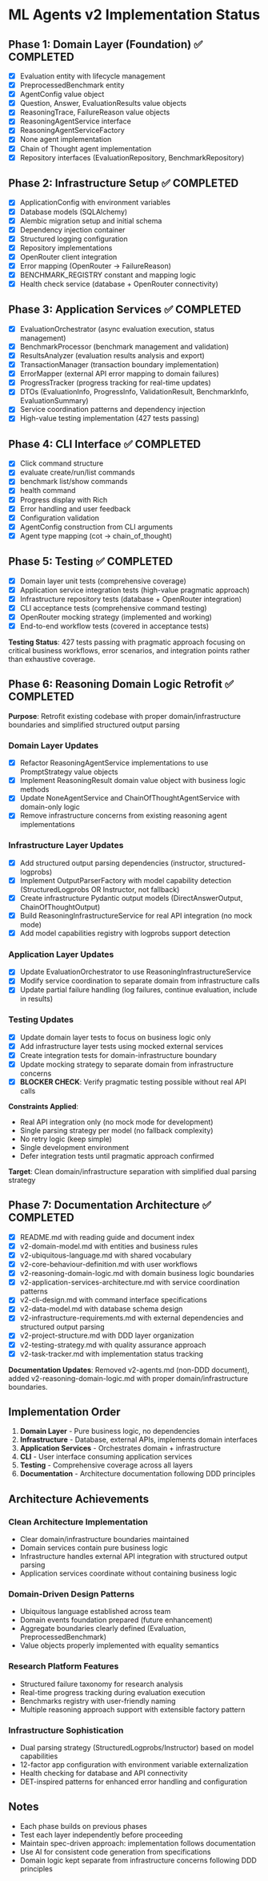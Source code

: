 # ML Agents v2 Implementation Status

## Phase 1: Domain Layer (Foundation) ✅ COMPLETED

- [x] Evaluation entity with lifecycle management
- [x] PreprocessedBenchmark entity
- [x] AgentConfig value object
- [x] Question, Answer, EvaluationResults value objects
- [x] ReasoningTrace, FailureReason value objects
- [x] ReasoningAgentService interface
- [x] ReasoningAgentServiceFactory
- [x] None agent implementation
- [x] Chain of Thought agent implementation
- [x] Repository interfaces (EvaluationRepository, BenchmarkRepository)

## Phase 2: Infrastructure Setup ✅ COMPLETED

- [x] ApplicationConfig with environment variables
- [x] Database models (SQLAlchemy)
- [x] Alembic migration setup and initial schema
- [x] Dependency injection container
- [x] Structured logging configuration
- [x] Repository implementations
- [x] OpenRouter client integration
- [x] Error mapping (OpenRouter → FailureReason)
- [x] BENCHMARK_REGISTRY constant and mapping logic
- [x] Health check service (database + OpenRouter connectivity)

## Phase 3: Application Services ✅ COMPLETED

- [x] EvaluationOrchestrator (async evaluation execution, status management)
- [x] BenchmarkProcessor (benchmark management and validation)
- [x] ResultsAnalyzer (evaluation results analysis and export)
- [x] TransactionManager (transaction boundary implementation)
- [x] ErrorMapper (external API error mapping to domain failures)
- [x] ProgressTracker (progress tracking for real-time updates)
- [x] DTOs (EvaluationInfo, ProgressInfo, ValidationResult, BenchmarkInfo, EvaluationSummary)
- [x] Service coordination patterns and dependency injection
- [x] High-value testing implementation (427 tests passing)

## Phase 4: CLI Interface ✅ COMPLETED

- [x] Click command structure
- [x] evaluate create/run/list commands
- [x] benchmark list/show commands
- [x] health command
- [x] Progress display with Rich
- [x] Error handling and user feedback
- [x] Configuration validation
- [x] AgentConfig construction from CLI arguments
- [x] Agent type mapping (cot → chain_of_thought)

## Phase 5: Testing ✅ COMPLETED

- [x] Domain layer unit tests (comprehensive coverage)
- [x] Application service integration tests (high-value pragmatic approach)
- [x] Infrastructure repository tests (database + OpenRouter integration)
- [x] CLI acceptance tests (comprehensive command testing)
- [x] OpenRouter mocking strategy (implemented and working)
- [x] End-to-end workflow tests (covered in acceptance tests)

**Testing Status**: 427 tests passing with pragmatic approach focusing on critical business workflows, error scenarios, and integration points rather than exhaustive coverage.

## Phase 6: Reasoning Domain Logic Retrofit ✅ **COMPLETED**

**Purpose**: Retrofit existing codebase with proper domain/infrastructure boundaries and simplified structured output parsing

### Domain Layer Updates

- [x] Refactor ReasoningAgentService implementations to use PromptStrategy value objects
- [x] Implement ReasoningResult domain value object with business logic methods
- [x] Update NoneAgentService and ChainOfThoughtAgentService with domain-only logic
- [x] Remove infrastructure concerns from existing reasoning agent implementations

### Infrastructure Layer Updates

- [x] Add structured output parsing dependencies (instructor, structured-logprobs)
- [x] Implement OutputParserFactory with model capability detection (StructuredLogprobs OR Instructor, not fallback)
- [x] Create infrastructure Pydantic output models (DirectAnswerOutput, ChainOfThoughtOutput)
- [x] Build ReasoningInfrastructureService for real API integration (no mock mode)
- [x] Add model capabilities registry with logprobs support detection

### Application Layer Updates

- [x] Update EvaluationOrchestrator to use ReasoningInfrastructureService
- [x] Modify service coordination to separate domain from infrastructure calls
- [x] Update partial failure handling (log failures, continue evaluation, include in results)

### Testing Updates

- [x] Update domain layer tests to focus on business logic only
- [x] Add infrastructure layer tests using mocked external services
- [x] Create integration tests for domain-infrastructure boundary
- [x] Update mocking strategy to separate domain from infrastructure concerns
- [x] **BLOCKER CHECK**: Verify pragmatic testing possible without real API calls

**Constraints Applied**:

- Real API integration only (no mock mode for development)
- Single parsing strategy per model (no fallback complexity)
- No retry logic (keep simple)
- Single development environment
- Defer integration tests until pragmatic approach confirmed

**Target**: Clean domain/infrastructure separation with simplified dual parsing strategy

## Phase 7: Documentation Architecture ✅ COMPLETED

- [x] README.md with reading guide and document index
- [x] v2-domain-model.md with entities and business rules
- [x] v2-ubiquitous-language.md with shared vocabulary
- [x] v2-core-behaviour-definition.md with user workflows
- [x] v2-reasoning-domain-logic.md with domain business logic boundaries
- [x] v2-application-services-architecture.md with service coordination patterns
- [x] v2-cli-design.md with command interface specifications
- [x] v2-data-model.md with database schema design
- [x] v2-infrastructure-requirements.md with external dependencies and structured output parsing
- [x] v2-project-structure.md with DDD layer organization
- [x] v2-testing-strategy.md with quality assurance approach
- [x] v2-task-tracker.md with implementation status tracking

**Documentation Updates**: Removed v2-agents.md (non-DDD document), added v2-reasoning-domain-logic.md with proper domain/infrastructure boundaries.

## Implementation Order

1. **Domain Layer** - Pure business logic, no dependencies
2. **Infrastructure** - Database, external APIs, implements domain interfaces
3. **Application Services** - Orchestrates domain + infrastructure
4. **CLI** - User interface consuming application services
5. **Testing** - Comprehensive coverage across all layers
6. **Documentation** - Architecture documentation following DDD principles

## Architecture Achievements

### Clean Architecture Implementation

- Clear domain/infrastructure boundaries maintained
- Domain services contain pure business logic
- Infrastructure handles external API integration with structured output parsing
- Application services coordinate without containing business logic

### Domain-Driven Design Patterns

- Ubiquitous language established across team
- Domain events foundation prepared (future enhancement)
- Aggregate boundaries clearly defined (Evaluation, PreprocessedBenchmark)
- Value objects properly implemented with equality semantics

### Research Platform Features

- Structured failure taxonomy for research analysis
- Real-time progress tracking during evaluation execution
- Benchmarks registry with user-friendly naming
- Multiple reasoning approach support with extensible factory pattern

### Infrastructure Sophistication

- Dual parsing strategy (StructuredLogprobs/Instructor) based on model capabilities
- 12-factor app configuration with environment variable externalization
- Health checking for database and API connectivity
- DET-inspired patterns for enhanced error handling and configuration

## Notes

- Each phase builds on previous phases
- Test each layer independently before proceeding
- Maintain spec-driven approach: implementation follows documentation
- Use AI for consistent code generation from specifications
- Domain logic kept separate from infrastructure concerns following DDD principles

